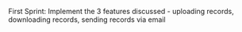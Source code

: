 First Sprint: 
Implement the 3 features discussed - uploading records, downloading records, sending records via email

